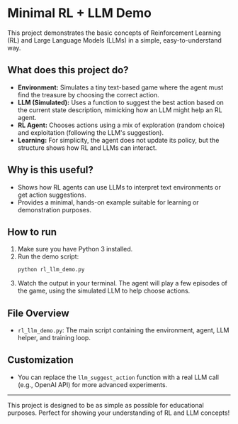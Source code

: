 # Minimal RL + LLM Demo

This project demonstrates the basic concepts of Reinforcement Learning (RL) and Large Language Models (LLMs) in a simple, easy-to-understand way.

## What does this project do?
- **Environment:** Simulates a tiny text-based game where the agent must find the treasure by choosing the correct action.
- **LLM (Simulated):** Uses a function to suggest the best action based on the current state description, mimicking how an LLM might help an RL agent.
- **RL Agent:** Chooses actions using a mix of exploration (random choice) and exploitation (following the LLM's suggestion).
- **Learning:** For simplicity, the agent does not update its policy, but the structure shows how RL and LLMs can interact.

## Why is this useful?
- Shows how RL agents can use LLMs to interpret text environments or get action suggestions.
- Provides a minimal, hands-on example suitable for learning or demonstration purposes.

## How to run
1. Make sure you have Python 3 installed.
2. Run the demo script:
   ```bash
   python rl_llm_demo.py
   ```
3. Watch the output in your terminal. The agent will play a few episodes of the game, using the simulated LLM to help choose actions.

## File Overview
- `rl_llm_demo.py`: The main script containing the environment, agent, LLM helper, and training loop.

## Customization
- You can replace the `llm_suggest_action` function with a real LLM call (e.g., OpenAI API) for more advanced experiments.

---
This project is designed to be as simple as possible for educational purposes. Perfect for showing your understanding of RL and LLM concepts! 